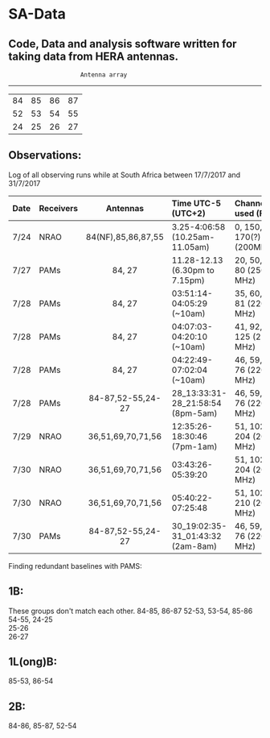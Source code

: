 # SA-Data
Code, Data and analysis software written for taking data from HERA antennas.
-----------------------------------------------------------------                                                             
                        Antenna array                                               
-----------------------------------------------------------------
|               |               |               |               |
|:-------------:|:-------------:|:-------------:|:-------------:|
|       84      |       85      |       86      |       87      |                                              
|       52      |       53      |       54      |       55      |
|       24      |       25      |       26      |       27      |                                                             

Observations:
----------------
Log of all observing runs while at South Africa between 17/7/2017 and 31/7/2017

|Date   |Receivers |Antennas  |Time UTC-5 (UTC+2) |Channels used (Fs)  |Name of hdf5 file  |Visibility file    |
|:------|:---------|:--------:|:------------------|:-------------------|:------------------|:------------------|
|7/24   |NRAO      |84(NF),85,86,87,55   |3.25-4:06:58 (10.25am-11.05am)   |0, 150, 170(?) (200MHz)  |test_fringes.hdf5 (wc) |testvis_chan0-3_ant0-5.cp |
|7/27   |PAMs      |84, 27 |11.28-12.13 (6.30pm to 7.15pm) |20, 50, 80 (250 MHz)  |test_fringes_withPAMs.hdf5 (wc) test_fringes_withPAMs_7_28.cp |
|7/28   |PAMs      |84, 27   |03:51:14- 04:05:29 (~10am)  |35, 60, 81 (220 MHz)    | |  |
|7/28   |PAMs      |84, 27   |04:07:03- 04:20:10 (~10am)  |41, 92, 125 (220 MHz)   | |  |
|7/28   |PAMs      |84, 27   |04:22:49- 07:02:04 (~10am)  |46, 59, 76 (220 MHz)    |test_fringes_withPAMs_7_28.hdf5  |test_fringes_withPAMs_7_28.cp |
|7/28   |PAMs      |84-87,52-55,24-27 |28_13:33:31- 28_21:58:54 (8pm-5am) |46, 59, 76 (220 MHz)   |     |  |
|7/29   |NRAO      |36,51,69,70,71,56 |12:35:26- 18:30:46 (7pm-1am)       |51, 102, 204 (200 MHz) |NRAO_ant12_2017-07-29_overnight.hdf5  |NRAO_ant12_2017-07-29.cp |
|7/30   |NRAO      |36,51,69,70,71,56 |03:43:26- 05:39:20 |51, 102, 204 (200 MHz)  | | |
|7/30   |NRAO      |36,51,69,70,71,56 |05:40:22- 07:25:48 |51, 102, 210 (200 MHz)  | | |
|7/30   |PAMs      |84-87,52-55,24-27 |30_19:02:35- 31_01:43:32 (2am-8am) |46, 59, 76 (220 MHz) |PAMs_ant12_2017-07-30.hdf5 |PAMs_ant12_2017-07-30.cp |

Finding redundant baselines with PAMS: 

1B:         
-----------------------------------------------                                            
These groups don't match each other.
84-85, 86-87
52-53, 53-54, 85-86         
54-55, 24-25   
25-26          
26-27
                
1L(ong)B:                               
-----------------------------------------------                                      
85-53, 86-54                                   
                                       
2B:                                            
-----------------------------------------------                                                              
84-86, 85-87, 52-54 

